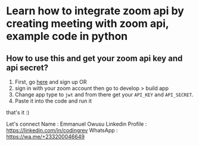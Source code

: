 # Learn how to integrate zoom api by creating meeting with zoom api, example code in python

## How to use this and get your zoom api key and api secret?

1. First, go [here](https://marketplace.zoom.us/) and sign up OR
2. sign in with your zoom account then go to develop > build app
3. Change app type to `jwt` and from there get your `API_KEY` and `API_SECRET`.
4. Paste it into the code and run it

that's it :)

Let's connect
Name : Emmanuel Owusu
Linkedin Profile : https://linkedin.com/in/codingrev
WhatsApp : https://wa.me/+233200046649
